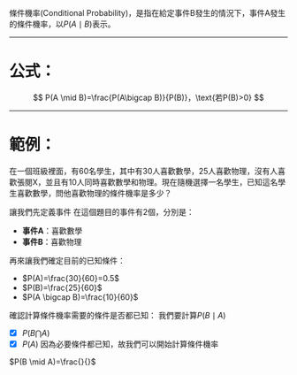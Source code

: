 條件機率(Conditional Probability)，是指在給定事件B發生的情況下，事件A發生的條件機率，以$P(A\mid B)$表示。
- - -
# 公式：
$$
P(A \mid B)=\frac{P(A\bigcap B)}{P(B)}，\text{若P(B)>0}
$$
- - -
# 範例：
在一個班級裡面，有60名學生，其中有30人喜歡數學，25人喜歡物理，沒有人喜歡張閱X，並且有10人同時喜歡數學和物理。現在隨機選擇一名學生，已知這名學生喜歡數學，問他喜歡物理的條件機率是多少？

讓我們先定義事件
在這個題目的事件有2個，分別是：
- **事件A**：喜歡數學
- **事件B**：喜歡物理

再來讓我們確定目前的已知條件：
- $P(A)=\frac{30}{60}=0.5$
- $P(B)=\frac{25}{60}$
- $P(A \bigcap B)=\frac{10}{60}$

確認計算條件機率需要的條件是否都已知：
我們要計算$P(B \mid A)$
- [x] $P(B \bigcap A)$
- [x] $P(A)$
因為必要條件都已知，故我們可以開始計算條件機率

$P(B \mid A)=\frac{}{}$